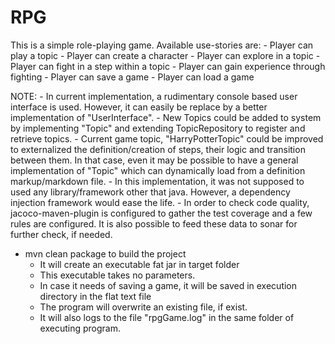 # RPG
This is a simple role-playing game.
Available use-stories are:
    - Player can play a topic
    - Player can create a character
    - Player can explore in a topic
    - Player can fight in a step within a topic
    - Player can gain experience through fighting
    - Player can save a game
    - Player can load a game

NOTE:
    - In current implementation, a rudimentary console based user interface is used. However, it can easily be replace by a better
        implementation of "UserInterface".
    - New Topics could be added to system by implementing "Topic" and extending TopicRepository to register and retrieve topics.
    - Current game topic, "HarryPotterTopic" could be improved to externalized the definition/creation of steps, their logic and
        transition between them. In that case, even it may be possible to have a general implementation of "Topic" which can dynamically
        load from a definition markup/markdown file.
    - In this implementation, it was not supposed to used any library/framework other that java. However, a dependency injection framework
        would ease the life.
    - In order to check code quality, jacoco-maven-plugin is configured to gather the test coverage and a few rules are configured.
        It is also possible to feed these data to sonar for further check, if needed.

- mvn clean package to build the project
    - It will create an executable fat jar in target folder
    - This executable takes no parameters.
    - In case it needs of saving a game, it will be saved in execution directory in the flat text file
    - The program will overwrite an existing file, if exist.
    - It will also logs to the file "rpgGame.log" in the same folder of executing program.

